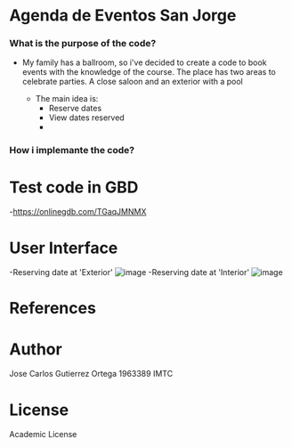 # Agenda de Eventos San Jorge



### What is the purpose of the code?

- My family has a ballroom, so i've decided to create a code to book events with the knowledge of the course. The place has two areas to celebrate parties.
A close saloon and an exterior with a pool


  - The main idea is:
    -  Reserve dates  
    -  View dates reserved
    -  

### How i implemante the code?

# Test code in GBD
 -https://onlinegdb.com/TGaqJMNMX

# User Interface
  -Reserving date at 'Exterior'
  ![image](https://user-images.githubusercontent.com/78566347/118740855-7eba6900-b812-11eb-9bd8-0c01d7e7e62e.png)
  -Reserving date at 'Interior'
  ![image](https://user-images.githubusercontent.com/78566347/118740794-57fc3280-b812-11eb-960f-2b6544a5cf52.png)


  
  # References
  
  # Author
  
  Jose Carlos Gutierrez Ortega 1963389 IMTC
  
  # License
  
  Academic License

